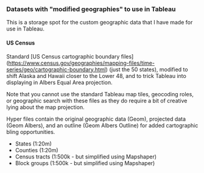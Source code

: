 ### Datasets with "modified geographies" to use in Tableau

This is a storage spot for the custom geographic data that I have made for use in Tableau.

#### US Census
Standard [US Census cartographic boundary files] (https://www.census.gov/geographies/mapping-files/time-series/geo/cartographic-boundary.html) (just the 50 states), modified to shift Alaska and Hawaii closer to the Lower 48, and to trick Tableau into displaying in Albers Equal Area projection.

Note that you cannot use the standard Tableau map tiles, geocoding roles, or geographic search with these files as they do require a bit of creative lying about the map projection.

Hyper files contain the original geographic data (Geom), projected data (Geom Albers), and an outline (Geom Albers Outline) for added cartographic bling opportunities.

* States (1:20m)
* Counties (1:20m)
* Census tracts (1:500k - but simplified using Mapshaper)
* Block groups (1:500k - but simplified using Mapshaper)
